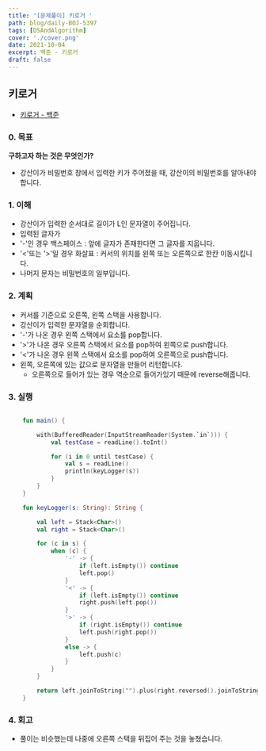 ```yaml
---
title: '[문제풀이] 키로거 '
path: blog/daily-BOJ-5397
tags: [DSAndAlgorithm]
cover: './cover.png'
date: 2021-10-04
excerpt: 백준 - 키로거
draft: false
---
```


## 키로거

- [키로거 - 백준](https://www.acmicpc.net/problem/5397)

### 0. 목표

**구하고자 하는 것은 무엇인가?**

- 강산이가 비밀번호 창에서 입력한 키가 주어졌을 때, 강산이의 비밀번호를 알아내야 합니다.

### 1. 이해

- 강산이가 입력한 순서대로 길이가 L인 문자열이 주어집니다.
- 입력된 글자가
- '-'인 경우 백스페이스 : 앞에 글자가 존재한다면 그 글자를 지웁니다.
- '<'또는 '>'일 경우 화살표 : 커서의 위치를 왼쪽 또는 오른쪽으로 한칸 이동시킵니다.
- 나머지 문자는 비밀번호의 일부입니다.

### 2. 계획

- 커서를 기준으로 오른쪽, 왼쪽 스택을 사용합니다.
- 강산이가 입력한 문자열을 순회합니다.
- '-'가 나온 경우 왼쪽 스택에서 요소를 pop합니다.
- '>'가 나온 경우 오른쪽 스택에서 요소를 pop하여 왼쪽으로 push합니다.
- '<'가 나온 경우 왼쪽 스택에서 요소를 pop하여 오른쪽으로 push합니다.
- 왼쪽, 오른쪽에 있는 값으로 문자열을 만들어 리턴합니다.
  - 오른쪽으로 들어가 있는 경우 역순으로 들어가있기 때문에 reverse해줍니다.

### 3. 실행

```kotlin

    fun main() {

        with(BufferedReader(InputStreamReader(System.`in`))) {
            val testCase = readLine().toInt()

            for (i in 0 until testCase) {
                val s = readLine()
                println(keyLogger(s))
            }
        }
    }

    fun keyLogger(s: String): String {

        val left = Stack<Char>()
        val right = Stack<Char>()

        for (c in s) {
            when (c) {
                '-' -> {
                    if (left.isEmpty()) continue
                    left.pop()
                }
                '<' -> {
                    if (left.isEmpty()) continue
                    right.push(left.pop())
                }
                '>' -> {
                    if (right.isEmpty()) continue
                    left.push(right.pop())
                }
                else -> {
                    left.push(c)
                }
            }
        }

        return left.joinToString("").plus(right.reversed().joinToString(""))
    }


```

### 4. 회고

- 풀이는 비슷했는데 나중에 오른쪽 스택을 뒤집어 주는 것을 놓쳤습니다.
